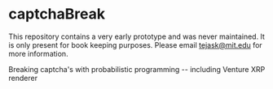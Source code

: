 captchaBreak
============

This repository contains a very early prototype and was never maintained. It is only present for book keeping purposes. Please email tejask@mit.edu for more information.

Breaking captcha's with probabilistic programming -- including Venture XRP renderer


